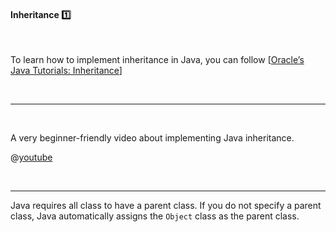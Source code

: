 <link rel="stylesheet" href="{{baseUrl}}/css/textbook.css">

<div class="website-content">

<div id="title">

#### Inheritance :one:

</div>

<div id="body">

<tabs> 
  <tab header=":abc:">

To learn how to implement inheritance in Java, you can follow [[Oracle’s Java Tutorials: Inheritance](https://docs.oracle.com/javase/tutorial/java/IandI/subclasses.html)]

  <hr></tab>
  <tab header=":tv:">

A very beginner-friendly video about implementing Java inheritance.

@[youtube](9JpNY-XAseg)

  <hr></tab>
</tabs>

<tip-box type="tip">

Java requires all class to have a parent class. If you do not specify a parent class, Java automatically assigns the `Object` class as the parent class.
  
</tip-box>

</div>

<div id="extras">
</div>

</div>

